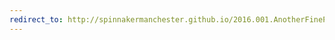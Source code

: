 ```yaml
---
redirect_to: http://spinnakermanchester.github.io/2016.001.AnotherFineProductFromTheNonsenseFactory/graph_front_end/SpiNNakerGraphFrontEndInstall.html
---
```

